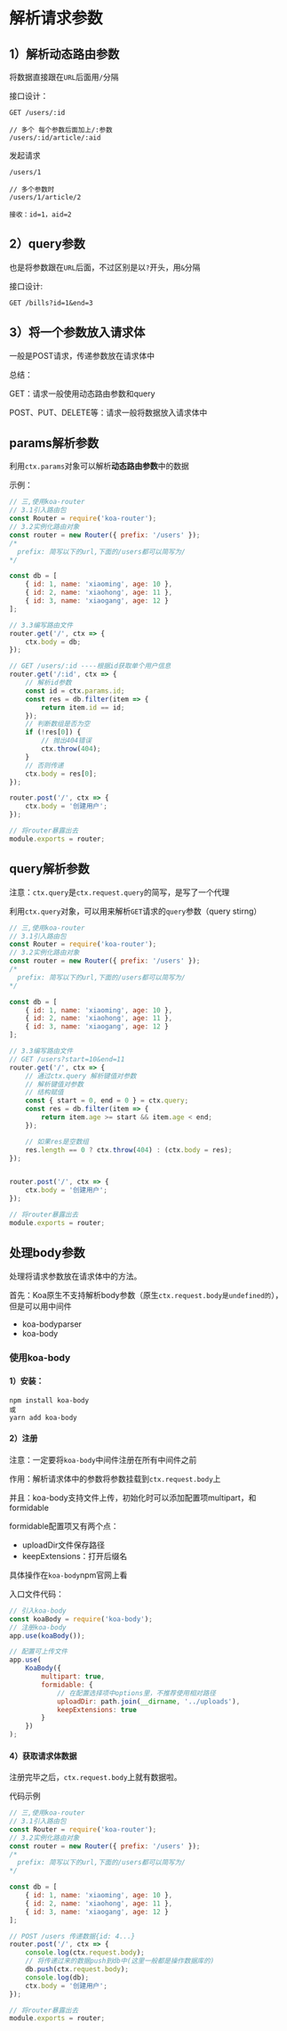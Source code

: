 # 解析请求参数

## 1）解析动态路由参数

将数据直接跟在`URL`后面用`/`分隔

接口设计：

```
GET /users/:id

// 多个 每个参数后面加上/:参数
/users/:id/article/:aid
```

发起请求

```
/users/1

// 多个参数时
/users/1/article/2

接收：id=1，aid=2
```



## 2）query参数

也是将参数跟在`URL`后面，不过区别是以`?`开头，用`&`分隔

接口设计:

```
GET /bills?id=1&end=3
```

## 3）将一个参数放入请求体

一般是POST请求，传递参数放在请求体中



总结：

GET：请求一般使用动态路由参数和query

POST、PUT、DELETE等：请求一般将数据放入请求体中



## params解析参数

利用`ctx.params`对象可以解析**动态路由参数**中的数据

示例：

```js
// 三,使用koa-router
// 3.1引入路由包
const Router = require('koa-router');
// 3.2实例化路由对象
const router = new Router({ prefix: '/users' });
/*
  prefix: 简写以下的url,下面的/users都可以简写为/
*/

const db = [
	{ id: 1, name: 'xiaoming', age: 10 },
	{ id: 2, name: 'xiaohong', age: 11 },
	{ id: 3, name: 'xiaogang', age: 12 }
];

// 3.3编写路由文件
router.get('/', ctx => {
	ctx.body = db;
});

// GET /users/:id ----根据id获取单个用户信息
router.get('/:id', ctx => {
	// 解析id参数
	const id = ctx.params.id;
	const res = db.filter(item => {
		return item.id == id;
	});
    // 判断数组是否为空
	if (!res[0]) {
		// 抛出404错误
		ctx.throw(404);
	}
    // 否则传递
	ctx.body = res[0];
});

router.post('/', ctx => {
	ctx.body = '创建用户';
});

// 将router暴露出去
module.exports = router;

```



## query解析参数

注意：`ctx.query`是`ctx.request.query`的简写，是写了一个代理

利用`ctx.query`对象，可以用来解析`GET`请求的`query`参数（query stirng）

```js
// 三,使用koa-router
// 3.1引入路由包
const Router = require('koa-router');
// 3.2实例化路由对象
const router = new Router({ prefix: '/users' });
/*
  prefix: 简写以下的url,下面的/users都可以简写为/
*/

const db = [
	{ id: 1, name: 'xiaoming', age: 10 },
	{ id: 2, name: 'xiaohong', age: 11 },
	{ id: 3, name: 'xiaogang', age: 12 }
];

// 3.3编写路由文件
// GET /users?start=10&end=11
router.get('/', ctx => {
	// 通过ctx.query 解析键值对参数
	// 解析键值对参数
    // 结构赋值
	const { start = 0, end = 0 } = ctx.query;
	const res = db.filter(item => {
		return item.age >= start && item.age < end;
	});

	// 如果res是空数组
	res.length == 0 ? ctx.throw(404) : (ctx.body = res);
});


router.post('/', ctx => {
	ctx.body = '创建用户';
});

// 将router暴露出去
module.exports = router;

```

## 处理body参数

处理将请求参数放在请求体中的方法。

首先：Koa原生不支持解析body参数（原生`ctx.request.body是undefined的`），但是可以用中间件

* koa-bodyparser
* koa-body

### 使用koa-body

#### 1）安装：

```
npm install koa-body
或
yarn add koa-body
```

#### 2）注册

注意：一定要将`koa-body`中间件注册在所有中间件之前

作用：解析请求体中的参数将参数挂载到`ctx.request.body`上

并且：koa-body支持文件上传，初始化时可以添加配置项multipart，和formidable

formidable配置项又有两个点：

* uploadDir文件保存路径
* keepExtensions：打开后缀名

具体操作在`koa-body`npm官网上看

入口文件代码：

```js
// 引入koa-body
const koaBody = require('koa-body');
// 注册koa-body
app.use(koaBody());

// 配置可上传文件
app.use(
	KoaBody({
		multipart: true,
		formidable: {
			// 在配置选择项中options里，不推荐使用相对路径
			uploadDir: path.join(__dirname, '../uploads'),
			keepExtensions: true
		}
	})
);
```

#### 4）获取请求体数据

注册完毕之后，`ctx.request.body`上就有数据啦。



代码示例

```js
// 三,使用koa-router
// 3.1引入路由包
const Router = require('koa-router');
// 3.2实例化路由对象
const router = new Router({ prefix: '/users' });
/*
  prefix: 简写以下的url,下面的/users都可以简写为/
*/

const db = [
	{ id: 1, name: 'xiaoming', age: 10 },
	{ id: 2, name: 'xiaohong', age: 11 },
	{ id: 3, name: 'xiaogang', age: 12 }
];

// POST /users 传递数据{id: 4...}
router.post('/', ctx => {
	console.log(ctx.request.body);
	// 将传递过来的数据push到db中(这里一般都是操作数据库的)
	db.push(ctx.request.body);
	console.log(db);
	ctx.body = '创建用户';
});

// 将router暴露出去
module.exports = router;

```

